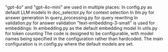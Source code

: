 "gpt-4o" and "gpt-4o-mini" are used in multiple places:
In config.py as default LLM models
In doc_selector.py for context selection
In llm.py for answer generation
In query_processing.py for query rewriting
In validation.py for answer validation
"text-embedding-3-small" is used for embeddings:
In embedding.py as the default embedding model
In utils.py for token counting
The code is designed to be configurable, with model names being specified in the configuration rather than hardcoded. The main configuration is in config.py where the default models are set.
